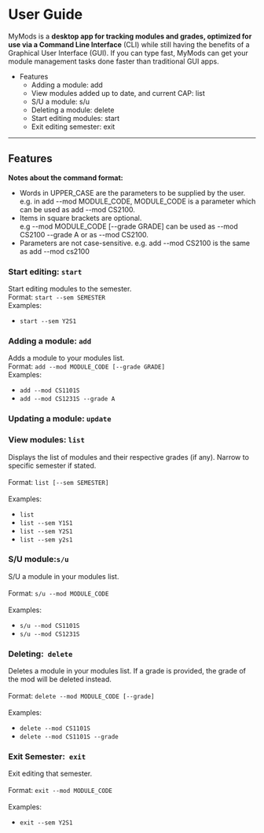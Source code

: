 # User Guide

MyMods is a **desktop app for tracking modules and grades, optimized for use via a Command Line Interface** (CLI) while still having the benefits of a Graphical User Interface (GUI). If you can type fast, MyMods can get your module management tasks done faster than traditional GUI apps.



*   Features
    *   Adding a module: add
    *   View modules added up to date, and current CAP: list
    *   S/U a module: s/u
    *   Deleting a module: delete
    *   Start editing modules: start
    *   Exit editing semester: exit



---


## Features

**Notes about the command format:**

*   Words in UPPER_CASE are the parameters to be supplied by the user. \
e.g. in add --mod MODULE_CODE, MODULE_CODE is a parameter which can be used as add --mod CS2100.
*   Items in square brackets are optional. \
e.g --mod MODULE_CODE [--grade GRADE] can be used as --mod CS2100 --grade A or as --mod CS2100.
*   Parameters are not case-sensitive. e.g. add --mod CS2100 is the same as add --mod cs2100

### Start editing: `start`
Start editing modules to the semester.
\
Format: `start --sem SEMESTER`
\
Examples:
*   `start --sem Y2S1`

### Adding a module: `add`
Adds a module to your modules list.
\
Format: `add --mod MODULE_CODE [--grade GRADE]`
\
Examples:
*   `add --mod CS1101S`
*   `add --mod CS1231S --grade A`

### Updating a module: `update`



### View modules: `list`
Displays the list of modules and their respective grades (if any). Narrow to specific semester if stated. \
 \
Format: `list [--sem SEMESTER]` \
 \
Examples:
*   `list`
*   `list --sem Y1S1`
*   `list --sem Y2S1 `
*   `list --sem y2s1 `


### S/U module:` s/u `
S/U a module in your modules list. \
 \
Format: `s/u --mod MODULE_CODE` \
 \
Examples:` `
*   `s/u --mod CS1101S`
*   `s/u --mod CS1231S`


### Deleting:` delete`
Deletes a module in your modules list. If a grade is provided, the grade of the mod will be deleted instead. \
 \
Format: `delete --mod MODULE_CODE [--grade]` \
 \
Examples:
*   `delete --mod CS1101S`
*   `delete --mod CS1101S --grade`


### Exit Semester:` exit`
Exit editing that semester. \
 \
Format: `exit --mod MODULE_CODE` \
 \
Examples:
*   `exit --sem Y2S1`
